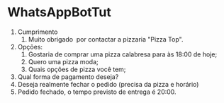 # WhatsAppBotTut

1. Cumprimento
    1. Muito obrigado  por contactar a pizzaria "Pizza Top".
2. Opções:
    1. Gostaria de comprar uma pizza calabresa para às 18:00 de hoje;
    2. Quero uma pizza moda;
    3. Quais opções de pizza você tem;
3. Qual forma de pagamento deseja?
4. Deseja realmente fechar o pedido (precisa da pizza e horário)
5. Pedido fechado, o tempo previsto de entrega é 20:00.